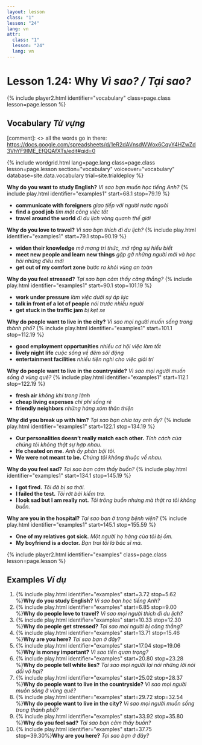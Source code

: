 ```yaml
---
layout: lesson
class: "1"
lesson: "24"
lang: vn
attr:
  class: "1"
  lesson: "24"
  lang: vn
---
```



# Lesson 1.24: Why *Vì sao? / Tại sao?*


{% include player2.html identifier="vocabulary" class=page.class lesson=page.lesson %}
## Vocabulary *Từ vựng*

[comment]: <>  all the words go in there: https://docs.google.com/spreadsheets/d/1eR2dAVnsdWWox6CqvY4HZwZd3VhYF9IME_EfQQAfXTs/edit#gid=0

{% include wordgrid.html lang=page.lang
		class=page.class 
		lesson=page.lesson 
		section="vocabulary"
		voiceover="vocabulary"
		database=site.data.vocabulary 
		trial=site.trialdeploy %}
		
**Why do you want to study English?**  *Vì sao bạn muốn học tiếng Anh?*
{% include play.html identifier="examples1" start=68.1 stop=79.19 %}
-  **communicate with foreigners**  *giao tiếp với người nước ngoài*
-  **find a good job**  *tìm một công việc tốt*
-  **travel around the world**  *đi du lịch vòng quanh thế giới* 

**Why do you love to travel?**  *Vì sao bạn thích đi du lịch?*
{% include play.html identifier="examples1" start=79.1 stop=90.19 %}
-  **widen their knowledge**  *mở mang tri thức, mở rộng sự hiểu biết*
-  **meet new people and learn new things**  *gặp gỡ những người mới và học hỏi những điều mới*
-  **get out of my comfort zone**  *bước ra khỏi vùng an toàn*
   
**Why do you feel stressed?**  *Tại sao bạn cảm thấy căng thẳng?*
{% include play.html identifier="examples1" start=90.1 stop=101.19 %}
-  **work under pressure**  *làm việc dưới sự áp lực*
-  **talk in front of a lot of people**  *nói trước nhiều người*
-  **get stuck in the traffic jam**  *bị kẹt xe*  

**Why do people want to live in the city?**  *Vì sao mọi người muốn sống trong thành phố?*
{% include play.html identifier="examples1" start=101.1 stop=112.19 %}
- **good employment opportunities**  *nhiều cơ hội việc làm tốt*
- **lively night life**  *cuộc sống về đêm sôi động*
- **entertainment facilities**  *nhiều tiện nghi cho việc giải trí*

**Why do people want to live in the countryside?**  *Vì sao mọi người muốn sống ở vùng quê?*
{% include play.html identifier="examples1" start=112.1 stop=122.19 %}
- **fresh air**  *không khí trong lành*
- **cheap living expenses**  *chi phí sống rẻ*
- **friendly neighbors**  *những hàng xóm thân thiện*

**Why did you break up with him?**  *Tại sao bạn chia tay anh ấy?*
{% include play.html identifier="examples1" start=122.1 stop=134.19 %}
-  **Our personalities doesn’t really match each other.**  *Tính cách của chúng tôi không thật sự hợp nhau.*
-  **He cheated on me.**  *Anh ấy phản bội tôi.*
-  **We were not meant to be.**  *Chúng tôi không thuộc về nhau.*  

**Why do you feel sad?**  *Tại sao bạn cảm thấy buồn?*
{% include play.html identifier="examples1" start=134.1 stop=145.19 %}
-  **I got fired.**  *Tôi đã bị sa thải.*
-  **I failed the test.**  *Tôi rớt bài kiểm tra.*
-  **I look sad but I am really not.**  *Tôi trông buồn nhưng mà thật ra tôi không buồn.*  

**Why are you in the hospital?**  *Tại sao bạn ở trong bệnh viện?*
{% include play.html identifier="examples1" start=145.1 stop=155.59 %}
-  **One of my relatives got sick.**  *Một người họ hàng của tôi bị ốm.*
-  **My boyfriend is a doctor.**  *Bạn trai tôi là bác sĩ mà.*




{% include player2.html identifier="examples" class=page.class lesson=page.lesson %}

## Examples *Ví dụ*
1. {% include play.html identifier="examples" start=3.72 stop=5.62 %}**Why do you study English?**  *Vì sao bạn học tiếng Anh?*
2. {% include play.html identifier="examples" start=6.85 stop=9.00 %}**Why do people love to travel?**  *Vì sao mọi người thích đi du lịch?*
3.  {% include play.html identifier="examples" start=10.33 stop=12.30 %}**Why do people get stressed?**  *Tại sao mọi người bị căng thẳng?*
4.  {% include play.html identifier="examples" start=13.71 stop=15.46 %}**Why are you here?**  *Tại sao bạn ở đây?*
5. {% include play.html identifier="examples" start=17.04 stop=19.06 %}**Why is money important?**  *Vì sao tiền quan trọng?*
6.  {% include play.html identifier="examples" start=20.80 stop=23.28 %}**Why do people tell white lies?**  *Tại sao mọi người lại nói những lời nói dối vô hại?*
7.  {% include play.html identifier="examples" start=25.02 stop=28.37 %}**Why do people want to live in the countryside?**  *Vì sao mọi người muốn sống ở vùng quê?*
8.  {% include play.html identifier="examples" start=29.72 stop=32.54 %}**Why do people want to live in the city?**  *Vì sao mọi người muốn sống trong thành phố?*
9. {% include play.html identifier="examples" start=33.92 stop=35.80 %}**Why do you feel sad?**  *Tại sao bạn cảm thấy buồn?*
10. {% include play.html identifier="examples" start=37.75 stop=39.30%}**Why are you here?**  *Tại sao bạn ở đây?*